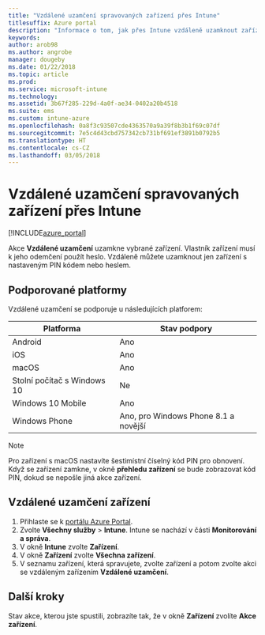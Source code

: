 ```yaml
---
title: "Vzdálené uzamčení spravovaných zařízení přes Intune"
titlesuffix: Azure portal
description: "Informace o tom, jak přes Intune vzdáleně uzamknout zařízení, která spravujete"
keywords: 
author: arob98
ms.author: angrobe
manager: dougeby
ms.date: 01/22/2018
ms.topic: article
ms.prod: 
ms.service: microsoft-intune
ms.technology: 
ms.assetid: 3b67f285-229d-4a0f-ae34-0402a20b4518
ms.suite: ems
ms.custom: intune-azure
ms.openlocfilehash: 0a8f3c93507cde4363570a9a39f8b3b1f69c07df
ms.sourcegitcommit: 7e5c4d43cbd757342cb731bf691ef3891b0792b5
ms.translationtype: HT
ms.contentlocale: cs-CZ
ms.lasthandoff: 03/05/2018
---
```

# <a name="remotely-lock-managed-devices-with-intune"></a>Vzdálené uzamčení spravovaných zařízení přes Intune


[!INCLUDE[azure_portal](./includes/azure_portal.md)]

Akce **Vzdálené uzamčení** uzamkne vybrané zařízení. Vlastník zařízení musí k jeho odemčení použít heslo. Vzdáleně můžete uzamknout jen zařízení s nastaveným PIN kódem nebo heslem.

## <a name="supported-platforms"></a>Podporované platformy

Vzdálené uzamčení se podporuje u následujících platforem:

|Platforma|Stav podpory|
|---|---|
|Android|Ano|
|iOS|Ano|
|macOS|Ano|
|Stolní počítač s Windows 10|Ne|
|Windows 10 Mobile|Ano|
|Windows Phone|Ano, pro Windows Phone 8.1 a novější|

> [!NOTE]  
> Pro zařízení s macOS nastavíte šestimístní číselný kód PIN pro obnovení. Když se zařízení zamkne, v okně **přehledu zařízení** se bude zobrazovat kód PIN, dokud se nepošle jiná akce zařízení.

## <a name="how-to-remote-lock-a-device"></a>Vzdálené uzamčení zařízení

1. Přihlaste se k [portálu Azure Portal](https://portal.azure.com).
2. Zvolte **Všechny služby** > **Intune**. Intune se nachází v části **Monitorování a správa**.
3. V okně **Intune** zvolte **Zařízení**.
4. V okně **Zařízení** zvolte **Všechna zařízení**.
5. V seznamu zařízení, která spravujete, zvolte zařízení a potom zvolte akci se vzdáleným zařízením **Vzdálené uzamčení**.

## <a name="next-steps"></a>Další kroky

Stav akce, kterou jste spustili, zobrazíte tak, že v okně **Zařízení** zvolíte **Akce zařízení**.
